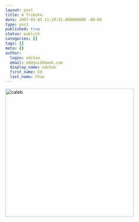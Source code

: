 ```yaml
---
layout: post
title: A Tribute.
date: 2007-03-05 11:29:42.000000000 -08:00
type: post
published: true
status: publish
categories: []
tags: []
meta: {}
author:
  login: edchao
  email: ed@guidebook.com
  display_name: edchao
  first_name: Ed
  last_name: Chao
---
```

<p><a href="http://photos1.blogger.com/x/blogger/5420/1205/1600/150404/caleb.jpg"><img src="{{ site.baseurl }}/assets/caleb.jpg" alt="caleb" align="left" width="400" /></a></p>

